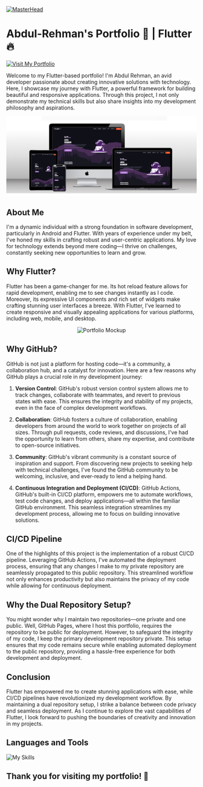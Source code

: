 [![MasterHead](https://miro.medium.com/v2/resize:fit:1006/1*EqJj9M1g3fM2APqS0WNd3A.png)]("")


# Abdul-Rehman's Portfolio 🚀  |  Flutter 🔥 

[![Visit My Portfolio](https://badgen.net/badge/Check%20Out/My%20Portfolio/purple)](https://abdulrehman-pro.github.io/)

Welcome to my Flutter-based portfolio! I'm Abdul Rehman, an avid developer passionate about creating innovative solutions with technology. Here, I showcase my journey with Flutter, a powerful framework for building beautiful and responsive applications. Through this project, I not only demonstrate my technical skills but also share insights into my development philosophy and aspirations.

[![Portfolio Mockup](assets/assets/images/mockup.png)](https://abdulrehman-pro.github.io/)

## About Me
I'm a dynamic individual with a strong foundation in software development, particularly in Android and Flutter. With years of experience under my belt, I've honed my skills in crafting robust and user-centric applications. My love for technology extends beyond mere coding—I thrive on challenges, constantly seeking new opportunities to learn and grow.

## Why Flutter?

Flutter has been a game-changer for me. Its hot reload feature allows for rapid development, enabling me to see changes instantly as I code. Moreover, its expressive UI components and rich set of widgets make crafting stunning user interfaces a breeze. With Flutter, I've learned to create responsive and visually appealing applications for various platforms, including web, mobile, and desktop.

<div align="center">
  <img src="https://rapidapi.com/blog/wp-content/uploads/2017/01/octocat.gif" alt="Portfolio Mockup">
</div>

## Why GitHub?

GitHub is not just a platform for hosting code—it's a community, a collaboration hub, and a catalyst for innovation. Here are a few reasons why GitHub plays a crucial role in my development journey:

1. **Version Control**: GitHub's robust version control system allows me to track changes, collaborate with teammates, and revert to previous states with ease. This ensures the integrity and stability of my projects, even in the face of complex development workflows.

2. **Collaboration**: GitHub fosters a culture of collaboration, enabling developers from around the world to work together on projects of all sizes. Through pull requests, code reviews, and discussions, I've had the opportunity to learn from others, share my expertise, and contribute to open-source initiatives.

3. **Community**: GitHub's vibrant community is a constant source of inspiration and support. From discovering new projects to seeking help with technical challenges, I've found the GitHub community to be welcoming, inclusive, and ever-ready to lend a helping hand.

4. **Continuous Integration and Deployment (CI/CD)**: GitHub Actions, GitHub's built-in CI/CD platform, empowers me to automate workflows, test code changes, and deploy applications—all within the familiar GitHub environment. This seamless integration streamlines my development process, allowing me to focus on building innovative solutions.

## CI/CD Pipeline

One of the highlights of this project is the implementation of a robust CI/CD pipeline. Leveraging GitHub Actions, I've automated the deployment process, ensuring that any changes I make to my private repository are seamlessly propagated to this public repository. This streamlined workflow not only enhances productivity but also maintains the privacy of my code while allowing for continuous deployment.

## Why the Dual Repository Setup?

You might wonder why I maintain two repositories—one private and one public. Well, GitHub Pages, where I host this portfolio, requires the repository to be public for deployment. However, to safeguard the integrity of my code, I keep the primary development repository private. This setup ensures that my code remains secure while enabling automated deployment to the public repository, providing a hassle-free experience for both development and deployment.

## Conclusion

Flutter has empowered me to create stunning applications with ease, while CI/CD pipelines have revolutionized my development workflow. By maintaining a dual repository setup, I strike a balance between code privacy and seamless deployment. As I continue to explore the vast capabilities of Flutter, I look forward to pushing the boundaries of creativity and innovation in my projects.

## Languages and Tools

![My Skills](https://skillicons.dev/icons?i=flutter,dart,androidstudio,kotlin,swift,html,css,js,github,githubactions,&theme=light)


## Thank you for visiting my portfolio! 🎉
